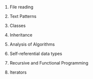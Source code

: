 1. File reading

2. Text Patterns

3. Classes

4. Inheritance

5. Analysis of Algorithms

6. Self-referential data types

7. Recursive and Functional Programming

8. Iterators
